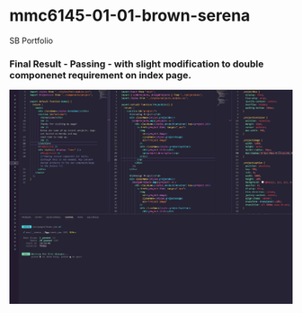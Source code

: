 # mmc6145-01-01-brown-serena

SB Portfolio

### Final Result - Passing - with slight modification to double componenet requirement on index page.

![Final](./public/tests.png "Passing")

